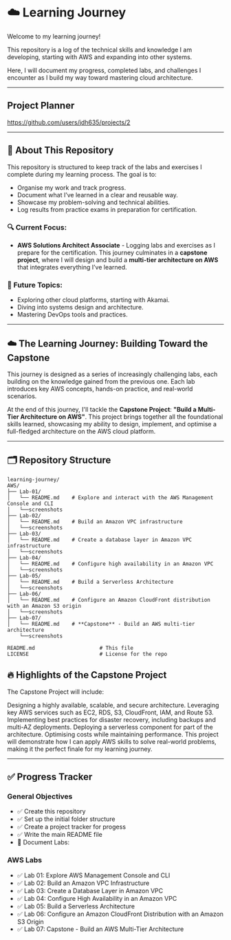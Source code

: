# ☁️ Learning Journey

Welcome to my learning journey! 

This repository is a log of the technical skills and knowledge I am developing, starting with AWS and expanding into other systems. 

Here, I will document my progress, completed labs, and challenges I encounter as I build my way toward mastering cloud architecture.

---

## Project Planner

https://github.com/users/jdh635/projects/2

---

## 📖 About This Repository

This repository is structured to keep track of the labs and exercises I complete during my learning process. The goal is to:
- Organise my work and track progress.
- Document what I’ve learned in a clear and reusable way.
- Showcase my problem-solving and technical abilities.
- Log results from practice exams in preparation for certification.

### 🔍 Current Focus:
- **AWS Solutions Architect Associate** - Logging labs and exercises as I prepare for the certification. This journey culminates in a **capstone project**, where I will design and build a **multi-tier architecture on AWS** that integrates everything I’ve learned.

### 🎯 Future Topics:
- Exploring other cloud platforms, starting with Akamai.
- Diving into systems design and architecture.
- Mastering DevOps tools and practices.

---

## ☁️ The Learning Journey: Building Toward the Capstone

This journey is designed as a series of increasingly challenging labs, each building on the knowledge gained from the previous one. Each lab introduces key AWS concepts, hands-on practice, and real-world scenarios.

At the end of this journey, I'll tackle the **Capstone Project**: **"Build a Multi-Tier Architecture on AWS"**. This project brings together all the foundational skills learned, showcasing my ability to design, implement, and optimise a full-fledged architecture on the AWS cloud platform.

---

## 🗂️ Repository Structure

```plaintext
learning-journey/
AWS/
├── Lab-01/
│   └── README.md    # Explore and interact with the AWS Management Console and CLI
│   └──screenshots
├── Lab-02/
│   └── README.md    # Build an Amazon VPC infrastructure
│   └──screenshots
├── Lab-03/
│   └── README.md    # Create a database layer in Amazon VPC infrastructure
│   └──screenshots
├── Lab-04/
│   └── README.md    # Configure high availability in an Amazon VPC
│   └──screenshots
├── Lab-05/
│   └── README.md    # Build a Serverless Architecture
│   └──screenshots
├── Lab-06/
│   └── README.md    # Configure an Amazon CloudFront distribution with an Amazon S3 origin
│   └──screenshots
├── Lab-07/
│   └── README.md    # **Capstone** - Build an AWS multi-tier architecture
    └──screenshots

README.md                     # This file
LICENSE                       # License for the repo
```

## 🔥 Highlights of the Capstone Project
The Capstone Project will include:

Designing a highly available, scalable, and secure architecture.
Leveraging key AWS services such as EC2, RDS, S3, CloudFront, IAM, and Route 53.
Implementing best practices for disaster recovery, including backups and multi-AZ deployments.
Deploying a serverless component for part of the architecture.
Optimising costs while maintaining performance.
This project will demonstrate how I can apply AWS skills to solve real-world problems, making it the perfect finale for my learning journey.

---

## ✅ Progress Tracker

### General Objectives
- ✅ Create this repository
- ✅ Set up the initial folder structure
- ✅ Create a project tracker for progess
- ✅ Write the main README file
- 🔄 Document Labs:

### AWS Labs
- ✅ Lab 01: Explore AWS Management Console and CLI
- ✅ Lab 02: Build an Amazon VPC Infrastructure
- ✅ Lab 03: Create a Database Layer in Amazon VPC
- ✅ Lab 04: Configure High Availability in an Amazon VPC
- ✅ Lab 05: Build a Serverless Architecture
- ✅ Lab 06: Configure an Amazon CloudFront Distribution with an Amazon S3 Origin
- ✅ Lab 07: Capstone - Build an AWS Multi-Tier Architecture
